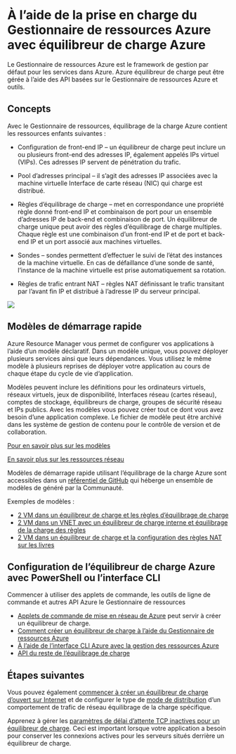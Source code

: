 <properties
   pageTitle="Azure prise en charge du Gestionnaire de ressources pour l’équilibrage de la charge | Microsoft Azure "
   description="Utilisation de powershell pour l’équilibrage de la charge avec le Gestionnaire de ressources Azure. Utilisation de modèles pour l’équilibrage de la charge"
   services="load-balancer"
   documentationCenter="na"
   authors="sdwheeler"
   manager="carmonm"
   editor="tysonn" />
<tags
   ms.service="load-balancer"
   ms.devlang="na"
   ms.topic="article"
   ms.tgt_pltfrm="na"
   ms.workload="infrastructure-services"
   ms.date="10/24/2016"
   ms.author="sewhee" />


# <a name="using-azure-resource-manager-support-with-azure-load-balancer"></a>À l’aide de la prise en charge du Gestionnaire de ressources Azure avec équilibreur de charge Azure

Le Gestionnaire de ressources Azure est le framework de gestion par défaut pour les services dans Azure. Azure équilibreur de charge peut être gérée à l’aide des API basées sur le Gestionnaire de ressources Azure et outils.

## <a name="concepts"></a>Concepts

Avec le Gestionnaire de ressources, équilibrage de la charge Azure contient les ressources enfants suivantes :

- Configuration de front-end IP – un équilibreur de charge peut inclure un ou plusieurs front-end des adresses IP, également appelés IPs virtuel (VIPs). Ces adresses IP servent de pénétration du trafic.

- Pool d’adresses principal – il s’agit des adresses IP associées avec la machine virtuelle Interface de carte réseau (NIC) qui charge est distribué.

- Règles d’équilibrage de charge – met en correspondance une propriété règle donné front-end IP et combinaison de port pour un ensemble d’adresses IP de back-end et combinaison de port. Un équilibreur de charge unique peut avoir des règles d’équilibrage de charge multiples. Chaque règle est une combinaison d’un front-end IP et de port et back-end IP et un port associé aux machines virtuelles.

- Sondes – sondes permettent d’effectuer le suivi de l’état des instances de la machine virtuelle. En cas de défaillance d’une sonde de santé, l’instance de la machine virtuelle est prise automatiquement sa rotation.

- Règles de trafic entrant NAT – règles NAT définissant le trafic transitant par l’avant fin IP et distribué à l’adresse IP du serveur principal.

![](./media/load-balancer-arm/load-balancer-arm.png)

## <a name="quickstart-templates"></a>Modèles de démarrage rapide

Azure Resource Manager vous permet de configurer vos applications à l’aide d’un modèle déclaratif. Dans un modèle unique, vous pouvez déployer plusieurs services ainsi que leurs dépendances. Vous utilisez le même modèle à plusieurs reprises de déployer votre application au cours de chaque étape du cycle de vie d’application.

Modèles peuvent inclure les définitions pour les ordinateurs virtuels, réseaux virtuels, jeux de disponibilité, Interfaces réseau (cartes réseau), comptes de stockage, équilibreurs de charge, groupes de sécurité réseau et IPs publics. Avec les modèles vous pouvez créer tout ce dont vous avez besoin d’une application complexe. Le fichier de modèle peut être archivé dans les système de gestion de contenu pour le contrôle de version et de collaboration.

[Pour en savoir plus sur les modèles](http://go.microsoft.com/fwlink/?LinkId=544798)

[En savoir plus sur les ressources réseau](../virtual-network/resource-groups-networking.md)

Modèles de démarrage rapide utilisant l’équilibrage de la charge Azure sont accessibles dans un [référentiel de GitHub](https://github.com/Azure/azure-quickstart-templates) qui héberge un ensemble de modèles de généré par la Communauté.

Exemples de modèles :

- [2 VM dans un équilibreur de charge et les règles d’équilibrage de charge](http://go.microsoft.com/fwlink/?LinkId=544799)
- [2 VM dans un VNET avec un équilibreur de charge interne et équilibrage de la charge des règles](http://go.microsoft.com/fwlink/?LinkId=544800)
- [2 VM dans un équilibreur de charge et la configuration des règles NAT sur les livres](http://go.microsoft.com/fwlink/?LinkId=544801)


## <a name="setting-up-azure-load-balancer-with-a-powershell-or-cli"></a>Configuration de l’équilibreur de charge Azure avec PowerShell ou l’interface CLI

Commencer à utiliser des applets de commande, les outils de ligne de commande et autres API Azure le Gestionnaire de ressources

- [Applets de commande de mise en réseau de Azure](https://msdn.microsoft.com/library/azure/mt163510.aspx) peut servir à créer un équilibreur de charge.
- [Comment créer un équilibreur de charge à l’aide du Gestionnaire de ressources Azure](load-balancer-get-started-ilb-arm-ps.md)
- [À l’aide de l’interface CLI Azure avec la gestion des ressources Azure](../xplat-cli-azure-resource-manager.md)
- [API du reste de l’équilibrage de charge](https://msdn.microsoft.com/library/azure/mt163651.aspx)


## <a name="next-steps"></a>Étapes suivantes

Vous pouvez également [commencer à créer un équilibreur de charge d’ouvert sur Internet](load-balancer-get-started-internet-arm-ps.md) et de configurer le type de [mode de distribution](load-balancer-distribution-mode.md) d’un comportement de trafic de réseau équilibrage de la charge spécifique.

Apprenez à gérer les [paramètres de délai d’attente TCP inactives pour un équilibreur de charge](load-balancer-tcp-idle-timeout.md). Ceci est important lorsque votre application a besoin pour conserver les connexions actives pour les serveurs situés derrière un équilibreur de charge.
